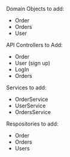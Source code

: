 Domain Objects to add: <br>
* Order
* Orders 
* User

API Controllers to Add: <br>
* Order
* User (sign up) 
* LogIn 
* Orders 

Services to add: <br> 
* OrderService 
* UserService 
* OrdersService 

Respositories to add: <br> 
* Order 
* Orders 
* Users
